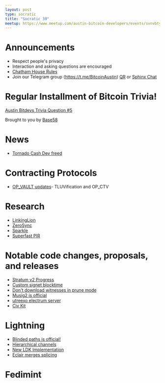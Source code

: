```yaml
---
layout: post
type: socratic
title: "Socratic 39"
meetup: https://www.meetup.com/austin-bitcoin-developers/events/svnvbtyfcgbbc/
---
```


# Announcements

- Respect people's privacy
- Interaction and asking questions are encouraged
- [Chatham House Rules](https://www.chathamhouse.org/about-us/chatham-house-rule)
- Join our Telegram group (https://t.me/BitcoinAustin) [QR](../assets/imgs/telegram-group.svg) or [Sphinx Chat](https://tribes.sphinx.chat/t/austintexasbitcoiners)

# Regular Installment of Bitcoin Trivia!
[Austin Bitdevs Trivia Question #5](todo)

Brought to you by [Base58](https://www.base58.info/)

# News

- [Tornado Cash Dev freed](https://www.nobsbitcoin.com/tornado-cash-developer-freed/)

# Contracting Protocols

- [OP_VAULT updates](https://twitter.com/jamesob/status/1639019107432513537)- TLUVification and OP_CTV

# Research

- [LinkingLion](https://b10c.me/observations/06-linkinglion/)
- [ZeroSync](https://bitcoinmagazine.com/technical/zerosync-reduces-bitcoin-node-validation)
- [Sparkle](https://eprint.iacr.org/2023/445)
- [Superfast PIR](https://twitter.com/BobMcElrath/status/1641106981816606723)

# Notable code changes, proposals, and releases

- [Stratum v2 Progress](https://stratumprotocol.org/blog/stratumv2-jn-announcement/)
- [Custom signet blocktime](https://github.com/bitcoin/bitcoin/pull/27446)
- [Don't download witnesses in prune mode](https://github.com/bitcoin/bitcoin/pull/27050)
- [Musig2 is official](https://twitter.com/real_or_random/status/1640337134199640065)
- [utreexo electrum server](https://twitter.com/Erik17192799/status/1640831466085990400)
- [Civ Kit](https://raw.githubusercontent.com/civkit/paper/main/civ_kit_paper.pdf)

# Lightning

- [Blinded paths is official!](https://twitter.com/realtbast/status/1640606307924291585)
- [Hierarchical channels](https://lists.linuxfoundation.org/pipermail/lightning-dev/2023-March/003886.html)
- [New LDK Implementation](https://github.com/kuutamolabs/lightning-knd)
- [Eclair merges splicing](https://github.com/ACINQ/eclair/pull/2584)

# Fedimint

